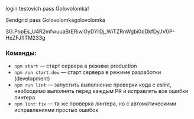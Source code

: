 login testovich
pass Golovolomka!

Sendgrid
pass Golovolomkagolovolomka

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

### Команды:

- `npm start` &mdash; старт сервера в режиме production
- `npm run start:dev` &mdash; старт сервера в режиме разработки (development)
- `npm run lint` &mdash; запустить выполнение проверки кода с eslint, необходимо выполнять перед каждым PR и исправлять все ошибки линтера
- `npm lint:fix` &mdash; та же проверка линтера, но с автоматическими исправлениями простых ошибок

